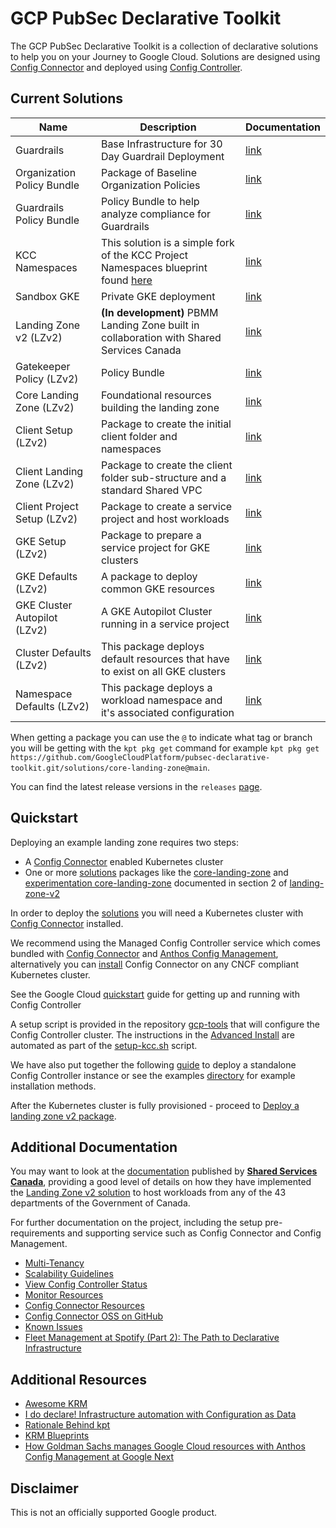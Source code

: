 # GCP PubSec Declarative Toolkit

The GCP PubSec Declarative Toolkit is a collection of declarative solutions to help you on your Journey to Google Cloud. Solutions are designed using [Config Connector](https://cloud.google.com/config-connector/docs/overview) and deployed using [Config Controller](https://cloud.google.com/anthos-config-management/docs/concepts/config-controller-overview).

## Current Solutions

| Name | Description | Documentation |
| --- | --- | --- |
| Guardrails | Base Infrastructure for 30 Day Guardrail Deployment | [link](https://github.com/GoogleCloudPlatform/pubsec-declarative-toolkit/tree/main/solutions/guardrails) |
| Organization Policy Bundle | Package of Baseline Organization Policies | [link](https://github.com/GoogleCloudPlatform/pubsec-declarative-toolkit/tree/main/solutions/org-policies) |
| Guardrails Policy Bundle | Policy Bundle to help analyze compliance for Guardrails |  [link](https://github.com/GoogleCloudPlatform/pubsec-declarative-toolkit/tree/main/solutions/guardrails-policies) |
| KCC Namespaces | This solution is a simple fork of the KCC Project Namespaces blueprint found [here](https://cloud.google.com/anthos-config-management/docs/tutorials/project-namespace-blueprint) | [link](https://github.com/GoogleCloudPlatform/pubsec-declarative-toolkit/tree/main/solutions/kcc-namespaces) |
| Sandbox GKE | Private GKE deployment | [link](https://github.com/GoogleCloudPlatform/pubsec-declarative-toolkit/tree/main/solutions/sandbox-gke) |
| Landing Zone v2 (LZv2) | **(In development)** PBMM Landing Zone built in collaboration with Shared Services Canada |  [link](https://github.com/GoogleCloudPlatform/pubsec-declarative-toolkit/tree/main/docs/landing-zone-v2/README.md)
| Gatekeeper Policy (LZv2) | Policy Bundle | [link](https://github.com/GoogleCloudPlatform/pubsec-declarative-toolkit/tree/main/solutions/gatekeeper-policies) |
| Core Landing Zone (LZv2) | Foundational resources building the landing zone | [link](https://github.com/GoogleCloudPlatform/pubsec-declarative-toolkit/tree/main/solutions/core-landing-zone) |
| Client Setup (LZv2) | Package to create the initial client folder and namespaces | [link](https://github.com/GoogleCloudPlatform/pubsec-declarative-toolkit/tree/main/solutions/client-setup) |
| Client Landing Zone (LZv2)  | Package to create the client folder sub-structure and a standard Shared VPC | [link](https://github.com/GoogleCloudPlatform/pubsec-declarative-toolkit/tree/main/solutions/client-landing-zone) |
| Client Project Setup (LZv2) | Package to create a service project and host workloads | [link](https://github.com/GoogleCloudPlatform/pubsec-declarative-toolkit/tree/main/solutions/client-project-setup) |
| GKE Setup (LZv2) | Package to prepare a service project for GKE clusters | [link](https://github.com/GoogleCloudPlatform/pubsec-declarative-toolkit/tree/main/solutions/gke/configconnector/gke-setup) |
| GKE Defaults (LZv2) | A package to deploy common GKE resources | [link](https://github.com/GoogleCloudPlatform/pubsec-declarative-toolkit/tree/main/solutions/gke/configconnector/gke-defaults) |
| GKE Cluster Autopilot (LZv2) | A GKE Autopilot Cluster running in a service project | [link](https://github.com/GoogleCloudPlatform/pubsec-declarative-toolkit/tree/main/solutions/gke/configconnector/gke-cluster-autopilot) |
| Cluster Defaults (LZv2) | This package deploys default resources that have to exist on all GKE clusters | [link](https://github.com/GoogleCloudPlatform/pubsec-declarative-toolkit/tree/main/solutions/gke/kubernetes/cluster-defaults) |
| Namespace Defaults (LZv2) | This package deploys a workload namespace and it's associated configuration | [link](https://github.com/GoogleCloudPlatform/pubsec-declarative-toolkit/tree/main/solutions/gke/kubernetes/namespace-defaults) |

When getting a package you can use the `@` to indicate what tag or branch you will be getting with the `kpt pkg get` command for example `kpt pkg get https://github.com/GoogleCloudPlatform/pubsec-declarative-toolkit.git/solutions/core-landing-zone@main`.

You can find the latest release versions in the `releases` [page](https://github.com/GoogleCloudPlatform/pubsec-declarative-toolkit/releases).

## Quickstart

Deploying an example landing zone requires two steps:
- A [Config Connector](https://cloud.google.com/config-connector/docs/overview) enabled Kubernetes cluster
- One or more [solutions](#current-solutions) packages like the [core-landing-zone](solutions/core-landing-zone) and [experimentation core-landing-zone](solutions/experimentation/core-landing-zone) documented in section 2 of [landing-zone-v2](docs/landing-zone-v2#2-create-your-landing-zone)

In order to deploy the [solutions](#current-solutions) you will need a Kubernetes cluster with [Config Connector](https://cloud.google.com/config-connector/docs/overview) installed.

We recommend using the Managed Config Controller service which comes bundled with [Config Connector](https://cloud.google.com/config-connector/docs/overview) and [Anthos Config Management](https://cloud.google.com/anthos/config-management), alternatively you can [install](https://cloud.google.com/config-connector/docs/how-to/advanced-install#manual) Config Connector on any CNCF compliant Kubernetes cluster.

See the Google Cloud [quickstart](https://cloud.google.com/anthos-config-management/docs/tutorials/manage-resources-config-controller) guide for getting up and running with Config Controller

A setup script is provided in the repository [gcp-tools](https://github.com/ssc-spc-ccoe-cei/gcp-tools/blob/main/scripts/bootstrap/setup-kcc.sh) that will configure the Config Controller cluster.  The instructions in the [Advanced Install](https://github.com/GoogleCloudPlatform/pubsec-declarative-toolkit/blob/main/docs/advanced-install.md) are automated as part of the [setup-kcc.sh](https://github.com/ssc-spc-ccoe-cei/gcp-tools/blob/main/scripts/bootstrap/setup-kcc.sh) script.

We have also put together the following [guide](docs/advanced-install.md) to deploy a standalone Config Controller instance or see the examples [directory](examples/) for example installation methods.

After the Kubernetes cluster is fully provisioned - proceed to [Deploy a landing zone v2 package](docs/landing-zone-v2/README.md).

## Additional Documentation

You may want to look at the [documentation](https://github.com/ssc-spc-ccoe-cei/gcp-documentation) published by **[Shared Services Canada](https://www.canada.ca/en/shared-services.html)**, providing a good level of details on how they have implemented the [Landing Zone v2 solution](docs/landing-zone-v2/README.md) to host workloads from any of the 43 departments of the Government of Canada.

For further documentation on the project, including the setup pre-requirements and supporting service such as Config Connector and Config Management.

- [Multi-Tenancy](https://cloud.google.com/anthos-config-management/docs/tutorials/project-namespace-blueprint)
- [Scalability Guidelines](https://cloud.google.com/anthos-config-management/docs/concepts/config-controller-scalability)
- [View Config Controller Status](https://cloud.google.com/anthos-config-management/docs/how-to/config-controller-repo-status)
- [Monitor Resources](https://cloud.google.com/config-connector/docs/how-to/monitoring-your-resources)
- [Config Connector Resources](https://cloud.google.com/config-connector/docs/reference/overview)
- [Config Connector OSS on GitHub](https://github.com/GoogleCloudPlatform/k8s-config-connector)
- [Known Issues](docs/issues.md)
- [Fleet Management at Spotify (Part 2): The Path to Declarative Infrastructure](https://engineering.atspotify.com/2023/05/fleet-management-at-spotify-part-2-the-path-to-declarative-infrastructure/)

## Additional Resources

- [Awesome KRM](https://github.com/askmeegs/learn-krm)
- [I do declare! Infrastructure automation with Configuration as Data](https://cloud.google.com/blog/products/containers-kubernetes/understanding-configuration-as-data-in-kubernetes)
- [Rationale Behind kpt](https://kpt.dev/guides/rationale)
- [KRM Blueprints](https://github.com/GoogleCloudPlatform/blueprints)
- [How Goldman Sachs manages Google Cloud resources with Anthos Config Management at Google Next](https://www.youtube.com/watch?v=5ENId064XLo)

## Disclaimer

This is not an officially supported Google product.
